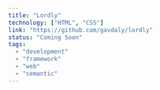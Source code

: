 ```yaml
---
title: "Lordly"
technology: ["HTML", "CSS"]
link: "https://github.com/gavdaly/lordly"
status: "Coming Soon"
tags:
  - "development"
  - "framework"
  - "web"
  - "semantic"
---
```

